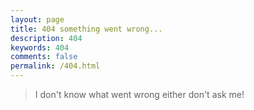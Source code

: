 ```yaml
---
layout: page
title: 404 something went wrong...
description: 404
keywords: 404
comments: false
permalink: /404.html
---
```


> I don't know what went wrong either don't ask me!
